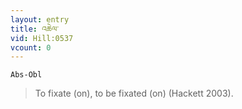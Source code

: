 ```yaml
---
layout: entry
title: འཆེལ་
vid: Hill:0537
vcount: 0
---
```

`Abs-Obl`
> To fixate (on), to be fixated (on) (Hackett 2003)\.

